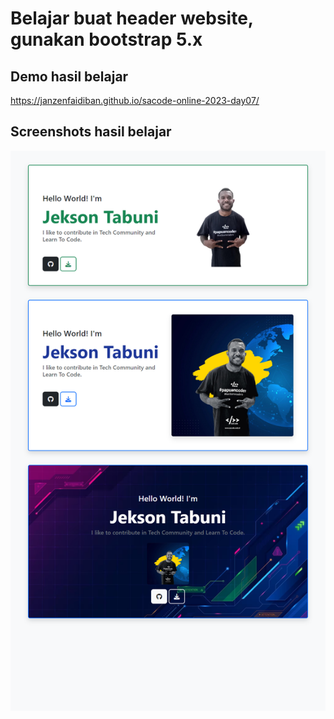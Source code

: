 # Belajar buat header website, gunakan bootstrap 5.x

## Demo hasil belajar
https://janzenfaidiban.github.io/sacode-online-2023-day07/

## Screenshots hasil belajar

<img src="./__screenshots/01.png">

